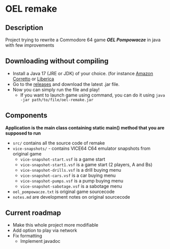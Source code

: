# OEL remake
## Description
Project trying to rewrite a Commodore 64 game ***OEL Pompowacze*** in java with few improvements

## Downloading without compiling
- Install a Java 17 (JRE or JDK) of your choice. (for instance [Amazon Corretto](https://docs.aws.amazon.com/corretto/latest/corretto-17-ug/downloads-list.html) or [Liberica](https://bell-sw.com/pages/downloads/#jdk-17-lts)
- Go to the [releases](https://github.com/Zabbum/oel-remake/releases) and download the latest .jar file.
- Now you can simply run the file and play! 
  - If you want to launch game using command, you can do it using `java -jar path/to/file/oel-remake.jar`

## Components

**Application is the main class containing static main() method that you are supposed to run**

- `src/` contains all the source code of remake
- `vice-snapshots/` - contains VICE64 C64 emulator snapshots from original game
  - `vice-snapshot-start.vsf` is a game start
  - `vice-snapshot-start1.vsf` is a game start (2 players, A and Bs)
  - `vice-snapshot-drills.vsf` is a drill buying menu
  - `vice-snapshot-cars.vsf` is a car buying menu
  - `vice-snapshot-pumps.vsf` is a pump buying menu
  - `vice-snapshot-sabotage.vsf` is a sabotage menu
- `oel_pompowacze.txt` is original game sourcecode
- `notes.md` are development notes on original sourcecode

## Current roadmap
- Make this whole project more modifiable
- Add option to play via network
- Fix formatting
  - Implement javadoc